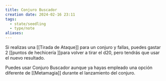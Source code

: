 ```yaml
---
title: Conjuro Buscador
creation date: 2024-02-16 23:11
tags:
  - state/seedling
  - type/note
aliases:
---
```

Si realizas una [[Tirada de Ataque]] para un conjuro y fallas, puedes gastar 2 [[puntos de hechicería ]]para volver a tirar el d20, pero tendrás que usar el nuevo resultado. 

Puedes usar Conjuro Buscador aunque ya hayas empleado una opción diferente de [[Metamagia]] durante el lanzamiento del conjuro.








